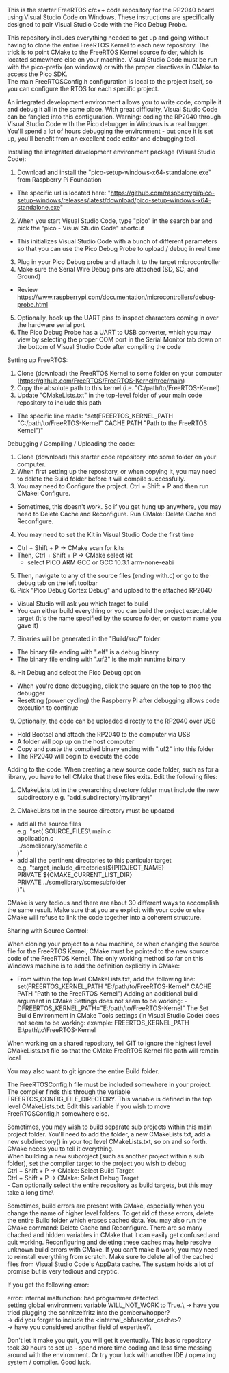 This is the starter FreeRTOS c/c++ code repository for the RP2040 board using Visual Studio Code on Windows.
These instructions are specifically designed to pair Visual Studio Code with the Pico Debug Probe.  

This repository includes everything needed to get up and going without having to clone the entire FreeRTOS Kernel to each new repository.
The trick is to point CMake to the FreeRTOS Kernel source folder, which is located somewhere else on your machine.
Visual Studio Code must be run with the pico-prefix (on windows) or with the proper directives in CMake to access the Pico SDK.  
The main FreeRTOSConfig.h configuration is local to the project itself, so you can configure the RTOS for each specific project.

An integrated development environment allows you to write code, compile it and debug it all in the same place.  With great difficulty, Visual Studio Code can be fangled into this configuration.  Warning: coding the RP2040 through Visual Studio Code with the Pico debugger in Windows is a real bugger.  You'll spend a lot of hours debugging the environment - but once it is set up, you'll benefit from an excellent code editor and debugging tool. 


Installing the integrated development environment package (Visual Studio Code):
1. Download and install the "pico-setup-windows-x64-standalone.exe" from Raspberry Pi Foundation
 - The specific url is located here: "https://github.com/raspberrypi/pico-setup-windows/releases/latest/download/pico-setup-windows-x64-standalone.exe"
2. When you start Visual Studio Code, type "pico" in the search bar and pick the "pico - Visual Studio Code" shortcut
 - This initializes Visual Studio Code with a bunch of different parameters so that you can use the Pico Debug Probe to upload / debug in real time
3. Plug in your Pico Debug probe and attach it to the target microcontroller
4. Make sure the Serial Wire Debug pins are attached (SD, SC, and Ground)
 - Review https://www.raspberrypi.com/documentation/microcontrollers/debug-probe.html
5. Optionally, hook up the UART pins to inspect characters coming in over the hardware serial port
6. The Pico Debug Probe has a UART to USB converter, which you may view by selecting the proper COM port in the Serial Monitor tab down on the bottom of Visual Studio Code after compiling the code

Setting up FreeRTOS:
1. Clone (download) the FreeRTOS Kernel to some folder on your computer (https://github.com/FreeRTOS/FreeRTOS-Kernel/tree/main)
2. Copy the absolute path to this kernel (i.e. "C:/path/to/FreeRTOS-Kernel)
3. Update "CMakeLists.txt" in the top-level folder of your main code repository to include this path
 - The specific line reads: "set(FREERTOS_KERNEL_PATH "C:/path/to/FreeRTOS-Kernel" CACHE PATH "Path to the FreeRTOS Kernel")"

Debugging / Compiling / Uploading the code:
1. Clone (download) this starter code repository into some folder on your computer.
2. When first setting up the repository, or when copying it, you may need to delete the Build folder before it will compile successfully.
3. You may need to Configure the project. Ctrl + Shift + P and then run CMake: Configure.
 - Sometimes, this doesn't work.  So if you get hung up anywhere, you may need to Delete Cache and Reconfigure.  Run CMake: Delete Cache and Reconfigure.  
4. You may need to set the Kit in Visual Studio Code the first time
 - Ctrl + Shift + P -> CMake scan for kits
 - Then, Ctrl + Shift + P -> CMake select kit
    * select PICO ARM GCC or GCC 10.3.1 arm-none-eabi
5. Then, navigate to any of the source files (ending with.c) or go to the debug tab on the left toolbar
6. Pick "Pico Debug Cortex Debug" and upload to the attached RP2040
 - Visual Studio will ask you which target to build
 - You can either build everything or you can build the project executable target (it's the name specified by the source folder, or custom name you gave it)
7. Binaries will be generated in the "Build/src/" folder
 - The binary file ending with ".elf" is a debug binary
 - The binary file ending with ".uf2" is the main runtime binary
8. Hit Debug and select the Pico Debug option
  - When you're done debugging, click the square on the top to stop the debugger
  - Resetting (power cycling) the Raspberry Pi after debugging allows code execution to continue
9. Optionally, the code can be uploaded directly to the RP2040 over USB
 - Hold Bootsel and attach the RP2040 to the computer via USB
 - A folder will pop up on the host computer
 - Copy and paste the compiled binary ending with ".uf2" into this folder
 - The RP2040 will begin to execute the code

Adding to the code:
When creating a new source code folder, such as for a library, you have to tell CMake that these files exits.  Edit the following files:
1. CMakeLists.txt in the overarching directory folder must include the new subdirectory
  e.g. "add_subdirectory(mylibrary)"

2. CMakeLists.txt in the source directory must be updated 
  - add all the source files\
    e.g. "set(  SOURCE_FILES\ 
               main.c\
               application.c\
               ../somelibrary/somefile.c\
               )"
  - add all the pertinent directories to this particular target\
  e.g. "target_include_directories(${PROJECT_NAME}\
                                  PRIVATE ${CMAKE_CURRENT_LIST_DIR}\
                                  PRIVATE ../somelibrary/somesubfolder\
                                  )"\

CMake is very tedious and there are about 30 different ways to accomplish the same result.  Make sure that you are explicit with your code or else CMake will refuse to link the code together into a coherent structure.  


Sharing with Source Control:

When cloning your project to a new machine, or when changing the source file for the FreeRTOS Kernel, CMake must be pointed to the new source code of the FreeRTOS Kernel.
The only working method so far on this Windows machine is to add the definition explicitly in CMake:
 - From within the top level CMakeLists.txt, add the following line:
 set(FREERTOS_KERNEL_PATH "E:/path/to/FreeRTOS-Kernel" CACHE PATH "Path to the FreeRTOS Kernel")
Adding an additional build argument in CMake Settings does not seem to be working:
-DFREERTOS_KERNEL_PATH="E:/path/to/FreeRTOS-Kernel"
The Set Build Environment in CMake Tools settings (in Visual Studio Code) does not seem to be working:
  example: FREERTOS_KERNEL_PATH E:\path\to\FreeRTOS-Kernel

When working on a shared repository, tell GIT to ignore the highest level CMakeLists.txt file so that the CMake FreeRTOS Kernel file path will remain local

You may also want to git ignore the entire Build folder.

The FreeRTOSConfig.h file must be included somewhere in your project.  The compiler finds this through the variable FREERTOS_CONFIG_FILE_DIRECTORY.
This variable is defined in the top level CMakeLists.txt.  Edit this variable if you wish to move FreeRTOSConfig.h somewhere else.

Sometimes, you may wish to build separate sub projects within this main project folder.  You'll need to add the folder, a new CMakeLists.txt, add a new subdirectory() in your top level CMakeLists.txt, so on and so forth.  CMake needs you to tell it everything.  
When building a new subproject (such as another project within a sub folder), set the compiler target to the project you wish to debug\
  Ctrl + Shift + P -> CMake: Select Build Target\
  Ctrl + Shift + P -> CMake: Select Debug Target\
    - Can optionally select the entire repository as build targets, but this may take a long time\

Sometimes, build errors are present with CMake, especially when you change the name of higher level folders.  To get rid of these errors, delete the entire Build folder which erases cached data.  You may also run the CMake command: Delete Cache and Reconfigure.  There are so many chached and hidden variables in CMake that it can easily get confused and quit working.  Reconfiguring and deleting these caches may help resolve unknown build errors with CMake.  If you can't make it work, you may need to reinstall everything from scratch.  Make sure to delete all of the cached files from Visual Studio Code's AppData cache.  The system holds a lot of promise but is very tedious and cryptic.  

If you get the following error:

error: internal malfunction: bad programmer detected.\
setting global environment variable WILL_NOT_WORK to True.\ 
 -> have you tried plugging the schnitzelfritz into the gomberwhopper?\
 -> did you forget to include the <internal_obfuscator_cache>?\
 -> have you considered another field of expertise?\

Don't let it make you quit, you will get it eventually.  This basic repository took 30 hours to set up - spend more time coding and less time messing around with the environment.  Or try your luck with another IDE / operating system / compiler.  Good luck. 
